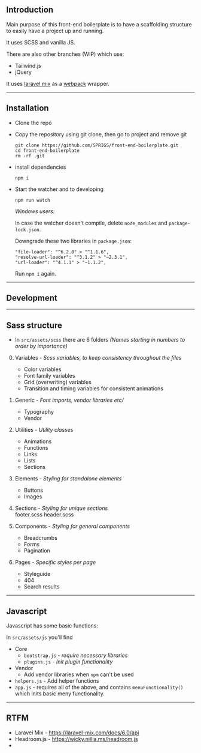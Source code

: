 ## Introduction

Main purpose of this front-end boilerplate is to have a scaffolding structure to easily have a project up and running.

It uses SCSS and vanilla JS.

There are also other branches (WIP) which use:
- Tailwind.js
- jQuery

It uses [laravel mix](https://laravel-mix.com) as a [webpack](https://webpack.js.org/) wrapper.

---
## Installation
- Clone the repo
- Copy the repository using git clone, then go to project and remove git
    ```
    git clone https://github.com/SPRIGS/front-end-boilerplate.git
    cd front-end-boilerplate
    rm -rf .git
    ```

- install dependencies
    ```
    npm i
    ```

- Start the watcher and to developing
    ```
    npm run watch
    ```
    *Windows users:* 
    
    In case the watcher doesn't compile, delete `node_modules` and `package-lock.json`. 

    Downgrade these two libraries in `package.json`:
    ```
    "file-loader": "^6.2.0" > "^1.1.6",
    "resolve-url-loader": "^3.1.2" > "~2.3.1",
    "url-loader": "^4.1.1" > "~1.1.2",
    ```

    Run `npm i` again.

---
## Development
---

## Sass structure
- In `src/assets/scss` there are 6 folders *(Names starting in numbers to order by importance)*

0. Variables - *Scss variables, to keep consistency throughout the files*
    - Color variables
    - Font family variables
    - Grid (overwriting) variables
    - Transition and timing variables for consistent animations

1. Generic - *Font imports, vendor libraries etc/*
    - Typography
    - Vendor

2. Utilities - *Utility classes*
    - Animations
    - Functions
    - Links
    - Lists
    - Sections

3. Elements - *Styling for standalone elements*
    - Buttons
    - Images

4. Sections - *Styling for unique sections*        
    footer.scss
    header.scss

5. Components - *Styling for general components*
   - Breadcrumbs
   - Forms
   - Pagination

6. Pages - *Specific styles per page*
   - Styleguide
   - 404
   - Search results

---

## Javascript

Javascript has some basic functions:

In `src/assets/js` you'll find
- Core
  - `bootstrap.js` - *require necessary libraries*
  - `plugins.js` - *Init plugin functionality*
- Vendor
  - Add vendor libraries when `npm` can't be used
- `helpers.js` - Add helper functions
- `app.js` - requires all of the above, and contains `menuFunctionality()` which inits basic meny functionality. 
- ---

## RTFM
- Laravel Mix - https://laravel-mix.com/docs/6.0/api
- Headroom.js - https://wicky.nillia.ms/headroom.js
- 